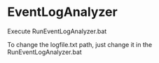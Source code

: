 # EventLogAnalyzer

Execute RunEventLogAnalyzer.bat

To change the logfile.txt path, just change it in the RunEventLogAnalyzer.bat